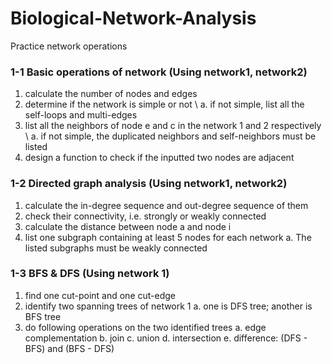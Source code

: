 # Biological-Network-Analysis

Practice network operations

### 1-1 Basic operations of network (Using network1, network2)
  1. calculate the number of nodes and edges
  2. determine if the network is simple or not \\
    a. if not simple, list all the self-loops and multi-edges
  3. list all the neighbors of node e and c in the network 1 and 2 respectively \\
    a. if not simple, the duplicated neighbors and self-neighbors must be listed
  4. design a function to check if the inputted two nodes are adjacent

### 1-2 Directed graph analysis (Using network1, network2)
  1. calculate the in-degree sequence and out-degree sequence of them
  2. check their connectivity, i.e. strongly or weakly connected
  3. calculate the distance between node a and node i
  4. list one subgraph containing at least 5 nodes for each network
    a. The listed subgraphs must be weakly connected

### 1-3 BFS & DFS (Using network 1)
  1. find one cut-point and one cut-edge
  2. identify two spanning trees of network 1
    a. one is DFS tree; another is BFS tree
  3. do following operations on the two identified trees
    a. edge complementation
    b. join
    c. union
    d. intersection
    e. difference: (DFS - BFS) and (BFS - DFS)
